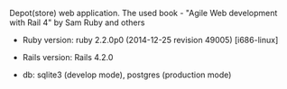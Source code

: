 Depot(store) web application. The used book - "Agile Web development with Rail 4" by Sam Ruby and others

- Ruby version: ruby 2.2.0p0 (2014-12-25 revision 49005) [i686-linux]

- Rails version: Rails 4.2.0

- db: sqlite3 (develop mode), postgres (production mode)


